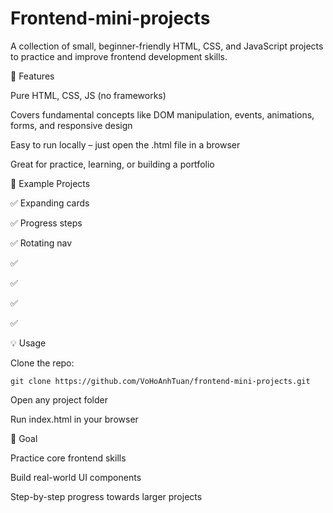 # Frontend-mini-projects
A collection of small, beginner-friendly HTML, CSS, and JavaScript projects to practice and improve frontend development skills.


🚀 Features

Pure HTML, CSS, JS (no frameworks)

Covers fundamental concepts like DOM manipulation, events, animations, forms, and responsive design

Easy to run locally – just open the .html file in a browser

Great for practice, learning, or building a portfolio

📂 Example Projects

✅ Expanding cards

✅ Progress steps

✅ Rotating nav

✅ 

✅ 

✅ 

✅ 

💡 Usage

Clone the repo:

    git clone https://github.com/VoHoAnhTuan/frontend-mini-projects.git


Open any project folder

Run index.html in your browser

🎯 Goal

Practice core frontend skills

Build real-world UI components

Step-by-step progress towards larger projects
